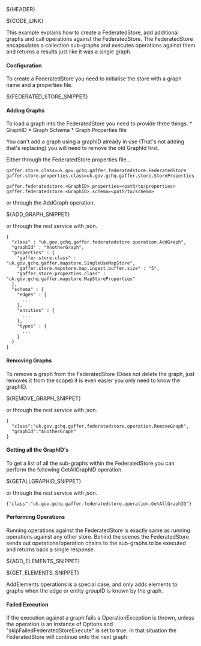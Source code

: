 ${HEADER}

${CODE_LINK}

This example explains how to create a FederatedStore, add additional graphs and call operations against the FederatedStore.
The FederatedStore encapsulates a collection sub-graphs and executes operations against them and returns a results just like it was a single graph.

#### Configuration

To create a FederatedStore you need to initialise the store with a graph name and a properties file.

${FEDERATED_STORE_SNIPPET}

#### Adding Graphs

To load a graph into the FederatedStore you need to provide three things.
    * GraphID
    * Graph Schema
    * Graph Properties file

You can't add a graph using a graphID already in use (That's not adding that's replacing) you will need to remove the old GraphId first.

Either through the FederatedStore properties file...
```
gaffer.store.class=uk.gov.gchq.gaffer.federatedstore.FederatedStore
gaffer.store.properties.class=uk.gov.gchq.gaffer.store.StoreProperties

gaffer.federatedstore.<GraphID>.properties=<path/to/properties>
gaffer.federatedstore.<GraphID>.schema=<path/to/schema>
```

or through the AddGraph operation.

${ADD_GRAPH_SNIPPET}

or through the rest service with json.

```
{
  "class" : "uk.gov.gchq.gaffer.federatedstore.operation.AddGraph",
  "graphId" : "AnotherGraph",
  "properties" : {
    "gaffer.store.class" : "uk.gov.gchq.gaffer.mapstore.SingleUseMapStore",
    "gaffer.store.mapstore.map.ingest.buffer.size" : "5",
    "gaffer.store.properties.class" : "uk.gov.gchq.gaffer.mapstore.MapStoreProperties"
  },
  "schema" : {
    "edges" : {
      ...
    },
    "entities" : {
      ...
    },
    "types" : {
      ...
    }
  }
}
```

#### Removing Graphs

To remove a graph from the FederatedStore (Does not delete the graph, just removes it from the scope) it is even easier you only need to know the graphID.

${REMOVE_GRAPH_SNIPPET}

or through the rest service with json.

```
{
  "class":"uk.gov.gchq.gaffer.federatedstore.operation.RemoveGraph",
  "graphId":"AnotherGraph"
}
```

#### Getting all the GraphID's

To get a list of all the sub-graphs within the FederatedStore you can perform the following GetAllGraphID operation.

${GETALLGRAPHID_SNIPPET}

or through the rest service with json.

```
{"class":"uk.gov.gchq.gaffer.federatedstore.operation.GetAllGraphID"}
```

#### Performing Operations

Running operations against the FederatedStore is exactly same as running operations against any other store.
Behind the scenes the FederatedStore sends out operations/operation chains to the sub-graphs to be executed and returns back a single response.

${ADD_ELEMENTS_SNIPPET}

${GET_ELEMENTS_SNIPPET}

AddElements operations is a special case, and only adds elements to graphs when the edge or entity groupID is known by the graph.

#### Failed Execution
If the execution against a graph fails a OperationException is thrown, unless the operation is an instance of Options and "skipFailedFederatedStoreExecute" is set to true. In that situation the FederatedStore will continue onto the next graph.




